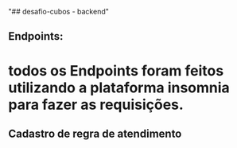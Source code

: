 "## desafio-cubos - backend"

## Endpoints:

# todos os Endpoints foram feitos utilizando a plataforma insomnia para fazer as requisições.

## Cadastro de regra de atendimento

